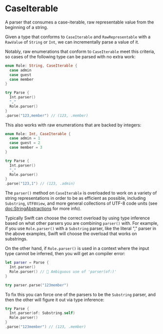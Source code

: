 # CaseIterable

A parser that consumes a case-iterable, raw representable value from the beginning of a string.

Given a type that conforms to `CaseIterable` and `RawRepresentable` with a `RawValue` of `String`
or `Int`, we can incrementally parse a value of it.

Notably, raw enumerations that conform to `CaseIterable` meet this criteria, so cases of the
following type can be parsed with no extra work:

```swift
enum Role: String, CaseIterable {
  case admin
  case guest
  case member
}

try Parse {
  Int.parser()
  ","
  Role.parser()
}
.parse("123,member") // (123, .member)
```

This also works with raw enumerations that are backed by integers:

```swift
enum Role: Int, CaseIterable {
  case admin = 1
  case guest = 2
  case member = 3
}

try Parse {
  Int.parser()
  ","
  Role.parser()
}
.parse("123,1") // (123, .admin)
```

The `parser()` method on `CaseIterable` is overloaded to work on a variety of string representations 
in order to be as efficient as possible, including `Substring`, `UTF8View`, and more general
collections of UTF-8 code units (see <doc:StringAbstractions> for more info).

Typically Swift can choose the correct overload by using type inference based on what other parsers
you are combining `parser()` with. For example, if you use `Role.parser()` with a
`Substring` parser, like the literal "," parser in the above examples, Swift
will choose the overload that works on substrings.

On the other hand, if `Role.parser()` is used in a context where the input type cannot be inferred,
then you will get an compiler error:

```swift
let parser = Parse {
  Int.parser()
  Role.parser() // 🛑 Ambiguous use of 'parser(of:)'
}

try parser.parse("123member")
```

To fix this you can force one of the parsers to be the `Substring` parser, and then the
other will figure it out via type inference:

```swift
try Parse {
  Int.parser(of: Substring.self)
  Role.parser()
}
.parse("123member") // (123, .member)
```

